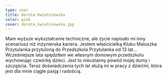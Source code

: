 ```yaml
---
type: user
title: Dorota Kwietniewska
color: pink
cover: dorota_kwietniewska.jpg
---
```


Mam wyższe wykształcenie techniczne, ale życie napisało mi inny scenariusz niż inżynierska kariera.
Jestem właścicielką Klubu Maluszka Przytulanka przytuloną do Przedszkola Przytulanka od 13 lat...
Wcześniejsze lata spędziłam we własnym domowym przedszkolu wychowując czwórkę dzieci. Jest to nieustanny powód mojej dumy i szczęścia. Teraz doświadczenia tych lat służą mi w pracy z dziećmi, która jest dla mnie ciągle pasją i radością.
